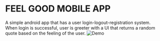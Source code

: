 # FEEL GOOD MOBILE APP
A simple android app that has a user login-logout-registration system. When login is successful, user is greeter with a UI that returns a random quote based on the feeling of the user.
![Demo](demo.gif)

